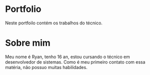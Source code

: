 #  Portfolio
Neste portfoilo contém os trabalhos do técnico.
# Sobre mim 
Meu nome é Ryan, tenho 16 an, estou cursando o técnico em desenvolvedor de sistemas. Como é meu primeiro contato com essa matéria, não possuo muitas habilidades.
